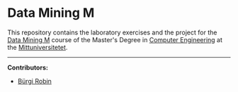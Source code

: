 # Data Mining M

This repository contains the laboratory exercises and the project for the [Data Mining M](https://www.miun.se/en/education/courses/computer-science-and-it/computer-engineering/computer-engineering-ma-datamining-75-credits/about-the-course/?term=ht2017-vt2018) 
course of the Master's Degree in [Computer Engineering](https://www.miun.se/en/education/programmes/computer-science-and-it/master-by-research-in-computer-engineering-120-credits/about-the-program/?term=ht2018-vt2019) at 
the [Mittuniversitetet](https://www.miun.se/).

---

**Contributors:**

  * [Bürgi Robin](https://github.com/code-inflation) 

